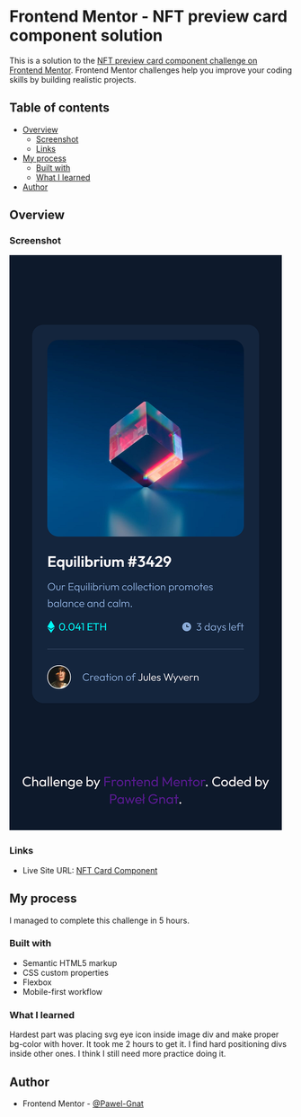 # Frontend Mentor - NFT preview card component solution

This is a solution to the [NFT preview card component challenge on Frontend Mentor](https://www.frontendmentor.io/challenges/nft-preview-card-component-SbdUL_w0U). Frontend Mentor challenges help you improve your coding skills by building realistic projects. 

## Table of contents

- [Overview](#overview)
  - [Screenshot](#screenshot)
  - [Links](#links)
- [My process](#my-process)
  - [Built with](#built-with)
  - [What I learned](#what-i-learned)
- [Author](#author)

## Overview

### Screenshot

![](./screenshot.png)

### Links

- Live Site URL: [NFT Card Component](https://pawel-gnat.github.io/Frontend-Mentor-NFT-Card-Component/)

## My process

I managed to complete this challenge in 5 hours.

### Built with

- Semantic HTML5 markup
- CSS custom properties
- Flexbox
- Mobile-first workflow

### What I learned

Hardest part was placing svg eye icon inside image div and make proper bg-color with hover. It took me 2 hours to get it. I find hard positioning divs inside other ones. I think I still need more practice doing it.

## Author

- Frontend Mentor - [@Pawel-Gnat](https://www.frontendmentor.io/profile/Pawel-Gnat)
